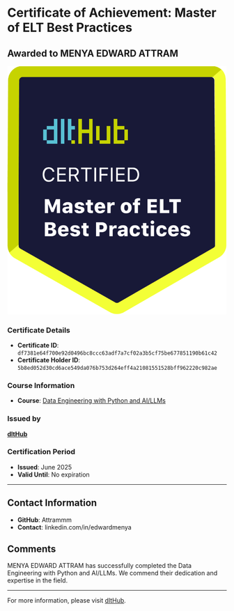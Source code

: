 
# Certificate of Achievement: Master of ELT Best Practices

## Awarded to **MENYA EDWARD ATTRAM**

![Course Image](../badges/dlt_master_elt_best_practices_badge.png)

### Certificate Details
- **Certificate ID**: `df7381e64f700e92d0496bc8ccc63adf7a7cf02a3b5cf75be677851190b61c42`
- **Certificate Holder ID**: `5b8ed052d30cd6ace549da076b753d264eff4a21081551528bff962220c982ae`

### Course Information
- **Course**: [Data Engineering with Python and AI/LLMs](https://www.youtube.com/watch?v=T23Bs75F7ZQ)

### Issued by
[**dltHub**](https://dlthub.com/) 

### Certification Period
- **Issued**: June 2025
- **Valid Until**: No expiration

---

## Contact Information
- **GitHub**: Attrammm
- **Contact**: linkedin.com/in/edwardmenya


## Comments
MENYA EDWARD ATTRAM has successfully completed the Data Engineering with Python and AI/LLMs. We commend their dedication and expertise in the field.

---

For more information, please visit [dltHub](https://dlthub.com/).
    